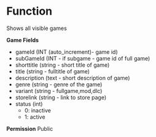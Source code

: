 # Function
Shows all visible games

**Game Fields**

- gameId (INT (auto_increment)- game id)
- subGameId (INT - if subgame - game id of full game)
- shorttitle (string - short title of game)
- title (string - fulltitle of game)
- description (text - short description of game)
- genre (string - genre of the game)
- variant (string - fullgame,mod,dlc)
- storelink (string - link to store page)
- status (int)
  - 0: inactive
  - 1: active

**Permission**
Public
